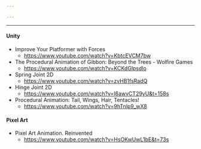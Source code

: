 ```yaml
---

---
```

---
#### Unity
- Improve Your Platformer with Forces
	- https://www.youtube.com/watch?v=KbtcEVCM7bw
- The Procedural Animation of Gibbon: Beyond the Trees - Wolfire Games
	- https://www.youtube.com/watch?v=KCKdGlpsdlo
- Spring Joint 2D
	- https://www.youtube.com/watch?v=zvHB1fsRadQ
- Hinge Joint 2D
	- https://www.youtube.com/watch?v=l6awvCT29yU&t=158s
- Procedural Animation: Tail, Wings, Hair, Tentacles!
	- https://www.youtube.com/watch?v=9hTnlp9_wX8

#### Pixel Art
- Pixel Art Animation. Reinvented
	- https://www.youtube.com/watch?v=HsOKwUwL1bE&t=73s